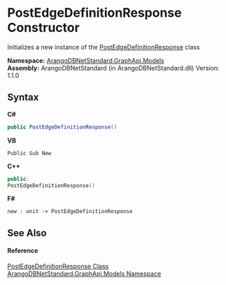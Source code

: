 # PostEdgeDefinitionResponse Constructor 
 

Initializes a new instance of the <a href="cb6a54c3-043d-5902-7883-7a80b4dcc053">PostEdgeDefinitionResponse</a> class

**Namespace:**&nbsp;<a href="6fb2338d-d8f7-f9c1-2056-1702fe9bf954">ArangoDBNetStandard.GraphApi.Models</a><br />**Assembly:**&nbsp;ArangoDBNetStandard (in ArangoDBNetStandard.dll) Version: 1.1.0

## Syntax

**C#**<br />
``` C#
public PostEdgeDefinitionResponse()
```

**VB**<br />
``` VB
Public Sub New
```

**C++**<br />
``` C++
public:
PostEdgeDefinitionResponse()
```

**F#**<br />
``` F#
new : unit -> PostEdgeDefinitionResponse
```


## See Also


#### Reference
<a href="cb6a54c3-043d-5902-7883-7a80b4dcc053">PostEdgeDefinitionResponse Class</a><br /><a href="6fb2338d-d8f7-f9c1-2056-1702fe9bf954">ArangoDBNetStandard.GraphApi.Models Namespace</a><br />